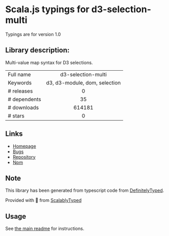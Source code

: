 
# Scala.js typings for d3-selection-multi

Typings are for version 1.0

## Library description:
Multi-value map syntax for D3 selections.

|                    |                 |
| ------------------ | :-------------: |
| Full name          | d3-selection-multi |
| Keywords           | d3, d3-module, dom, selection |
| # releases         | 0 |
| # dependents       | 35 |
| # downloads        | 614181 |
| # stars            | 0 |

## Links
- [Homepage](https://github.com/d3/d3-selection-multi)
- [Bugs](https://github.com/d3/d3-selection-multi/issues)
- [Repository](https://github.com/d3/d3-selection-multi)
- [Npm](https://www.npmjs.com/package/d3-selection-multi)
    


## Note
This library has been generated from typescript code from [DefinitelyTyped](https://definitelytyped.org).

Provided with :purple_heart: from [ScalablyTyped](https://github.com/oyvindberg/ScalablyTyped)

## Usage
See [the main readme](../../readme.md) for instructions.


